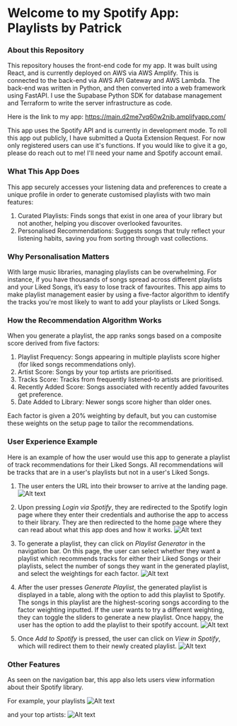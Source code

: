 # Welcome to my Spotify App: Playlists by Patrick

### About this Repository

This repository houses the front-end code for my app. It was built using React, and is currently 
deployed on AWS via AWS Amplify. This is connected to the back-end via AWS API Gateway and AWS Lambda. 
The back-end was written in Python, and then converted into a web framework using FastAPI. 
I use the Supabase Python SDK for database management and Terraform to write the server infrastructure as code.

Here is the link to my app: https://main.d2me7vq60w2nib.amplifyapp.com/

This app uses the Spotify API and is currently in development mode. To roll this app out publicly, 
I have submitted a Quota Extension Request. For now only registered users can use it's functions.
If you would like to give it a go, please do reach out to me! I'll need your name and Spotify account email.

### What This App Does

This app securely accesses your listening data and preferences to create a unique profile in order to
generate customised playlists with two main features:

1. Curated Playlists: Finds songs that exist in one area of your library but not another, helping you discover overlooked favourites.
2. Personalised Recommendations: Suggests songs that truly reflect your listening habits, saving you from sorting through vast collections.

### Why Personalisation Matters

With large music libraries, managing playlists can be overwhelming. 
For instance, if you have thousands of songs spread across different playlists and your Liked Songs, 
it’s easy to lose track of favourites.
This app aims to make playlist management easier by using a five-factor algorithm to identify the tracks you're most likely
to want to add your playlists or Liked Songs.


### How the Recommendation Algorithm Works

When you generate a playlist, the app ranks songs based on a composite score derived from five factors:

1. Playlist Frequency: Songs appearing in multiple playlists score higher (for liked songs recommendations only). 
2. Artist Score: Songs by your top artists are prioritised.
3. Tracks Score: Tracks from frequently listened-to artists are prioritised.
4. Recently Added Score: Songs associated with recently added favourites get preference.
5. Date Added to Library: Newer songs score higher than older ones.

Each factor is given a 20% weighting by default, but you can customise these weights on the setup page to tailor 
the recommendations.

### User Experience Example

Here is an example of how the user would use this app to generate a playlist of track recommendations for their Liked Songs.
All recommendations will be tracks that are in a user's playlists but not in a user's Liked Songs.

1. The user enters the URL into their browser to arrive at the landing page.
    ![Alt text](images/1_landing_page.png)

2. Upon pressing _Login via Spotify_, they are redirected to the Spotify login page where they enter their credentials
and authorise the app to access to their library. They are then redirected to the home page where they can read about what this app
does and how it works.
    ![Alt text](images/2_home_page.png)

3. To generate a playlist, they can click on _Playlist Generator_ in the navigation bar. On this page, the user
can select whether they want a playlist which recommends tracks for either their Liked Songs or their playlists, 
select the number of songs they want in the generated playlist, and select the weightings for each factor.
    ![Alt text](images/8a_playlist_generator.png)

4. After the user presses _Generate Playlist_, the generated playlist is displayed in a table, along with the
option to add this playlist to Spotify. The songs in this playlist are the highest-scoring songs according to the 
factor weighting inputted. If the user wants to try a different weighting, they can toggle the sliders to generate a new playlist. 
Once happy, the user has the option to add the playlist to their spotify account. 
    ![Alt text](images/8b_playlist_generator.png)

5. Once _Add to Spotify_ is pressed, the user can click on _View in Spotify_, which will redirect 
them to their newly created playlist.
    ![Alt text](images/9_generated_playlist.png)

### Other Features

As seen on the navigation bar, this app also lets users view information about their Spotify library. 

For example, your playlists
    ![Alt text](images/4_your_playlists.png)

and your top artists:
    ![Alt text](images/6_your_top_artists.png)


